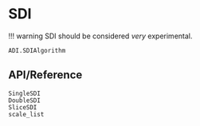 # SDI

!!! warning
    SDI should be considered _very_ experimental.

```@docs
ADI.SDIAlgorithm
```

## API/Reference

```@docs
SingleSDI
DoubleSDI
SliceSDI
scale_list
```
